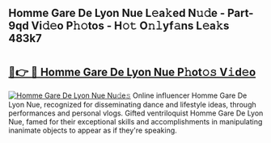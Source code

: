 ## Homme Gare De Lyon Nue L𝚎a𝚔ed N𝚞𝚍e - Part-9qd Vi𝚍𝚎o P𝚑𝚘tos - H𝚘𝚝 O𝚗𝚕yf𝚊ns L𝚎a𝚔s 483k7

# <h2><a href="http://kfchx0.oniu.top/?m=Homme+Gare+De+Lyon+Nue">🔗👉 🔴 Homme Gare De Lyon Nue P𝚑ot𝚘𝚜 V𝚒d𝚎o</a></h2>

[![Homme Gare De Lyon Nue Nu𝚍e𝚜](https://i.imgur.com/0qMVB7G.gif)](http://kfchx0.oniu.top/?m=Homme+Gare+De+Lyon+Nue)
Online influencer Homme Gare De Lyon Nue, recognized for disseminating dance and lifestyle ideas, through performances and personal vlogs. Gifted ventriloquist Homme Gare De Lyon Nue, famed for their exceptional skills and accomplishments in manipulating inanimate objects to appear as if they're speaking.  
